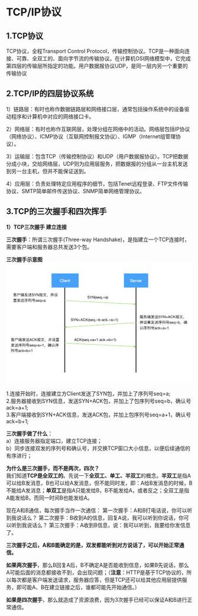 TCP/IP协议
==================

1.TCP协议
------------------
TCP协议，全程Transport Control Protocol，传输控制协议。TCP是一种面向连接、可靠、全双工的、面向字节流的传输协议。在计算机OSI网络模型中，它完成第四层的传输层所指定的功能。用户数据报协议UDP，是同一层内另一个重要的传输协议


2.TCP/IP的四层协议系统
------------------

1）链路层：有时也称作数据链路层和网络接口层，通常包括操作系统中的设备驱动程序和计算机中对应的网络接口卡。

2）网络层：有时也称作互联网层，处理分组在网络中的活动。网络层包括IP协议（网络协议）、ICMP协议（互联网控制报文协议）、IGMP（Internet组管理协议）。

3）运输层：包含TCP（传输控制协议）和UDP（用户数据报协议）。TCP把数据分成小块，交给网络层，UDP则为应用层服务，把数据报的分组从一台主机发送到另一台主机，但并不能保证送到。

4）应用层：负责处理特定应用程序的细节，包括Tenet远程登录、FTP文件传输协议、SMTP简单邮件传送协议、SNMP简单网络管理协议。


3.TCP的三次握手和四次挥手
-----------------------
**1）TCP三次握手 建立连接**

**三次握手**：所谓三次握手(Three-way Handshake)，是指建立一个TCP连接时，需要客户端和服务器总共发送3个包。

**三次握手示意图**
![image](https://github.com/fengmuhai/JavaRepository/blob/master/tcp-ip/images/tcp%E4%B8%89%E6%AC%A1%E6%8F%A1%E6%89%8B.png)

1.连接开始时，连接建立方Client发送了SYN包，并加上了序列号seq=a;  
2.服务器接收到SYN信息，发送SYN+ACK包，并加上了包序列号seq=b，确认号ack=a+1;  
3.客户端接收到SYN+ACK信息，发送ACK包，并加上包序列号seq=a+1，确认号ack=b+1;  


**三次握手做了什么**：  
a）连接服务器指定端口，建立TCP连接；  
b）同步连接双发的序列号和确认号，并交换TCP窗口大小信息，以便后续通信的有序进行；  

**为什么是三次握手，而不是两次，四次？**  
我们知道**TCP是全双工的**。先说一下**全双工、单工、半双工**的概念。**半双工**是指A可以给B发消息，B也可以给A发消息，但不能同时发，即：A给B发消息的时候，B不能给A发消息；**单双工**是指A只能发给B，B不能发给A，或者反之；全双工是指A能发给B，而同一时间B也能发给A。

现在A和B通信，每次握手当作一次通信：
第一次握手：A和B打电话说，你可以听到我说话么？
第二次握手：B收到A的信息，回复A说，我可以听到你说话，你可以听到我说话么？
第三次握手：A收到B信息，说：我可以听到，我要给你发信息了。

**三次握手之后，A和B能确定的是，双发都能听到对方说话了，可以开始正常通信。**

**如果两次握手**，那么B回复A后，B不确定A是否能收到信息，如果B先说话，那么A可能后面的消息都接收不到，会出现问题；（**注意**：HTTP是基于TCP协议的，所以每次都是客户端发送请求，服务器应答，但是TCP还可以给其他应用层提供服务，即可能A、B在建立链接之后，谁都可能先开始通信。）

**如果是四次握手**，那么就造成了资源浪费，因为3次握手已经可以保证A和B进行正常通信。



